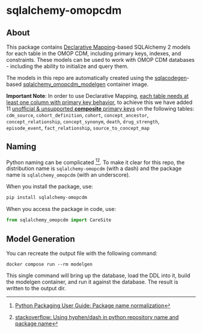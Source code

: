 # sqlalchemy-omopcdm

## About

This package contains [Declarative Mapping](https://docs.sqlalchemy.org/en/20/orm/mapping_styles.html#orm-declarative-mapping)-based SQLAlchemy 2 models for each table in the OMOP CDM, including primary keys, indexes, and constraints. These models can be used to work with OMOP CDM databases - including the ability to initialize and query them.

The models in this repo are automatically created using the [sqlacodegen](https://pypi.org/project/sqlacodegen/)-based [sqlalchemy_omopcdm_modelgen](https://github.com/edencehealth/sqlalchemy_omopcdm_modelgen) container image.

**Important Note**: In order to use Declarative Mapping, [each table needs at least one column with primary key behavior](https://docs.sqlalchemy.org/en/20/faq/ormconfiguration.html#how-do-i-map-a-table-that-has-no-primary-key), to achieve this we have added 11 [unofficial & unsupported **composite** primary keys](https://github.com/edencehealth/sqlalchemy_omopcdm_modelgen/blob/main/src/modelgen/sql/eh_mods.sql) on the following tables: `cdm_source`, `cohort_definition`, `cohort`, `concept_ancestor`, `concept_relationship`, `concept_synonym`, `death`, `drug_strength`, `episode_event`, `fact_relationship`, `source_to_concept_map`

## Naming

Python naming can be complicated [^1][^2]. To make it clear for this repo, the distribution name is `sqlalchemy-omopcdm` (with a dash) and the package name is `sqlalchemy_omopcdm` (with an underscore).

When you install the package, use:

```sh
pip install sqlalchemy-omopcdm
```

When you access the package in code, use:

```python
from sqlalchemy_omopcdm import CareSite
```

## Model Generation

You can recreate the output file with the following command:

`docker compose run --rm modelgen`

This single command will bring up the database, load the DDL into it, build the modelgen container, and run it against the database. The result is written to the output dir.

[^1]: [Python Packaging User Guide: Package name normalization](https://packaging.python.org/en/latest/specifications/name-normalization/)
[^2]: [stackoverflow: Using hyphen/dash in python repository name and package name](https://stackoverflow.com/a/54599368)
